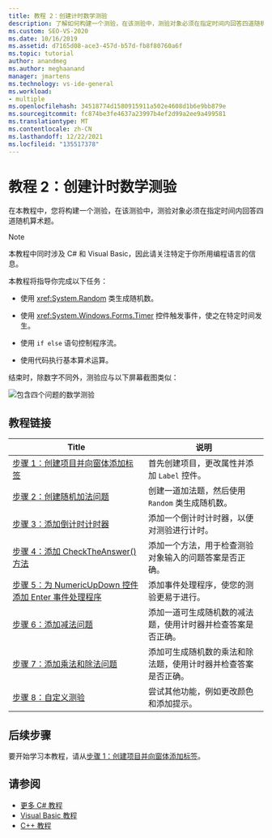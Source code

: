 ```yaml
---
title: 教程 2：创建计时数学测验
description: 了解如何构建一个测验，在该测验中，测验对象必须在指定时间内回答四道随机算术题。
ms.custom: SEO-VS-2020
ms.date: 10/16/2019
ms.assetid: d7165d08-ace3-457d-b57d-fb8f80760a6f
ms.topic: tutorial
author: anandmeg
ms.author: meghaanand
manager: jmartens
ms.technology: vs-ide-general
ms.workload:
- multiple
ms.openlocfilehash: 34518774d1580915911a502e4608d1b6e9bb879e
ms.sourcegitcommit: fc874be3fe4637a23997b4ef2d99a2ee9a499581
ms.translationtype: MT
ms.contentlocale: zh-CN
ms.lasthandoff: 12/22/2021
ms.locfileid: "135517378"
---
```

# <a name="tutorial-2-create-a-timed-math-quiz"></a>教程 2：创建计时数学测验

在本教程中，您将构建一个测验，在该测验中，测验对象必须在指定时间内回答四道随机算术题。

> [!NOTE]
> 本教程中同时涉及 C# 和 Visual Basic，因此请关注特定于你所用编程语言的信息。

本教程将指导你完成以下任务：

- 使用 <xref:System.Random> 类生成随机数。

- 使用 <xref:System.Windows.Forms.Timer> 控件触发事件，使之在特定时间发生。

- 使用 `if else` 语句控制程序流。

- 使用代码执行基本算术运算。

结束时，除数字不同外，测验应与以下屏幕截图类似：

![包含四个问题的数学测验](../ide/media/express_finishedquiz.png)

## <a name="tutorial-links"></a>教程链接

|Title|说明|
|-----------|-----------------|
|[步骤 1：创建项目并向窗体添加标签](../ide/step-1-create-a-project-and-add-labels-to-your-form.md)|首先创建项目，更改属性并添加 `Label` 控件。|
|[步骤 2：创建随机加法问题](../ide/step-2-create-a-random-addition-problem.md)|创建一道加法题，然后使用 `Random` 类生成随机数。|
|[步骤 3：添加倒计时计时器](../ide/step-3-add-a-countdown-timer.md)|添加一个倒计时计时器，以便对测验进行计时。|
|[步骤 4：添加 CheckTheAnswer() 方法](../ide/step-4-add-the-checktheanswer-parens-method.md)|添加一个方法，用于检查测验对象输入的问题答案是否正确。|
|[步骤 5：为 NumericUpDown 控件添加 Enter 事件处理程序](../ide/step-5-add-enter-event-handlers-for-the-numericupdown-controls.md)|添加事件处理程序，使您的测验更易于进行。|
|[步骤 6：添加减法问题](../ide/step-6-add-a-subtraction-problem.md)|添加一道可生成随机数的减法题，使用计时器并检查答案是否正确。|
|[步骤 7：添加乘法和除法问题](../ide/step-7-add-multiplication-and-division-problems.md)|添加可生成随机数的乘法和除法题，使用计时器并检查答案是否正确。|
|[步骤 8：自定义测验](../ide/step-8-customize-the-quiz.md)|尝试其他功能，例如更改颜色和添加提示。|

## <a name="next-steps"></a>后续步骤

要开始学习本教程，请从[步骤 1：创建项目并向窗体添加标签](../ide/step-1-create-a-project-and-add-labels-to-your-form.md)。

## <a name="see-also"></a>请参阅

* [更多 C# 教程](../get-started/csharp/index.yml)
* [Visual Basic 教程](../get-started/visual-basic/index.yml)
* [C++ 教程](/cpp/get-started/tutorial-console-cpp)